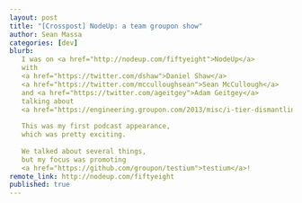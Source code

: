 ```yaml
---
layout: post
title: "[Crosspost] NodeUp: a team groupon show"
author: Sean Massa
categories: [dev]
blurb:
   I was on <a href="http://nodeup.com/fiftyeight">NodeUp</a>
   with
   <a href="https://twitter.com/dshaw">Daniel Shaw</a>
   <a href="https://twitter.com/mcculloughsean">Sean McCullough</a>
   and <a href="https://twitter.com/ageitgey">Adam Geitgey</a>
   talking about
   <a href="https://engineering.groupon.com/2013/misc/i-tier-dismantling-the-monoliths/">Groupon's move to Node.js</a>.
   
   This was my first podcast appearance,
   which was pretty exciting.
   
   We talked about several things,
   but my focus was promoting
   <a href="https://github.com/groupon/testium">testium</a>!
remote_link: http://nodeup.com/fiftyeight
published: true
---
```

